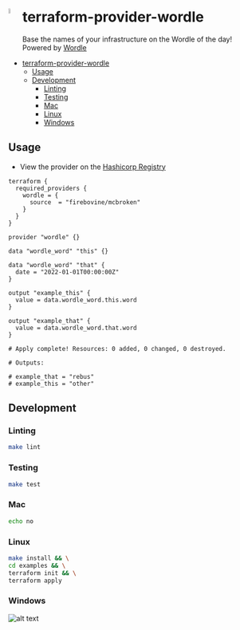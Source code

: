 # terraform-provider-wordle <img src="https://i.imgur.com/fAS7XqO.png" height="5%" width="5%" align="left"/>

Base the names of your infrastructure on the Wordle of the day! Powered by [Wordle](https://www.nytimes.com/games/wordle/index.html)

- [terraform-provider-wordle](#terraform-provider-wordle)
  * [Usage](#usage)
  * [Development](#development)
    + [Linting](#linting)
    + [Testing](#testing)
    + [Mac](#mac)
    + [Linux](#linux)
    + [Windows](#windows)

## Usage

- View the provider on the [Hashicorp Registry](https://registry.terraform.io/providers/firebovine/wordle/latest/docs)

```hcl
terraform {
  required_providers {
    wordle = {
      source  = "firebovine/mcbroken"
    }
  }
}

provider "wordle" {}

data "wordle_word" "this" {}

data "wordle_word" "that" {
  date = "2022-01-01T00:00:00Z"
}

output "example_this" {
  value = data.wordle_word.this.word
}

output "example_that" {
  value = data.wordle_word.that.word
}

# Apply complete! Resources: 0 added, 0 changed, 0 destroyed.

# Outputs:

# example_that = "rebus"
# example_this = "other"
```

## Development

### Linting
```bash
make lint
```

### Testing
```bash
make test
```

### Mac

```bash
echo no
```

### Linux
```bash
make install && \
cd examples && \
terraform init && \
terraform apply
```

### Windows

![alt text](https://media.giphy.com/media/4cuyucPeVWbNS/giphy.gif)
